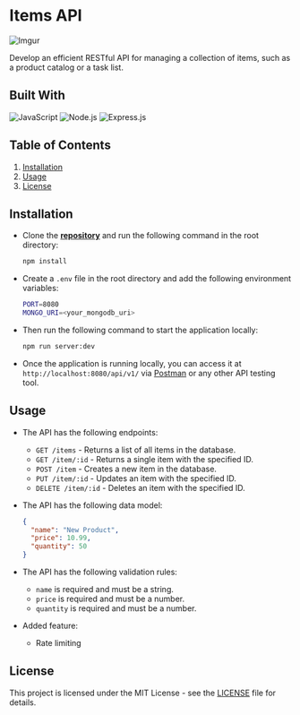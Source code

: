 # Items API

![Imgur](https://i.imgur.com/abv3CuY.png)

Develop an efficient RESTful API for managing a collection of items, such as a product catalog or a task list.

## Built With

![JavaScript](https://img.shields.io/badge/JavaScript-646CFF?style=for-the-badge&logo=javascript&logoColor=white)
![Node.js](https://img.shields.io/badge/Node.js-646CFF?style=for-the-badge&logo=node.js&logoColor=white)
![Express.js](https://img.shields.io/badge/Express.js-646CFF?style=for-the-badge&logo=express&logoColor=white)

## Table of Contents

1. [Installation](#installation)
2. [Usage](#usage)
3. [License](#license)

## Installation

- Clone the **[repository](https://github.com/noeyislearning/items-api)** and run the following command in the root directory:

  ```bash
  npm install
  ```
  
- Create a `.env` file in the root directory and add the following environment variables:

  ```bash
  PORT=8080
  MONGO_URI=<your_mongodb_uri>
  ```

- Then run the following command to start the application locally:

  ```bash
  npm run server:dev
  ```

- Once the application is running locally, you can access it at `http://localhost:8080/api/v1/` via [Postman](https://www.postman.com/) or any other API testing tool.

## Usage

- The API has the following endpoints:

  - `GET /items` - Returns a list of all items in the database.
  - `GET /item/:id` - Returns a single item with the specified ID.
  - `POST /item` - Creates a new item in the database.
  - `PUT /item/:id` - Updates an item with the specified ID.
  - `DELETE /item/:id` - Deletes an item with the specified ID.

- The API has the following data model:

  ```json
  {
    "name": "New Product",
    "price": 10.99,
    "quantity": 50
  }
  ```

- The API has the following validation rules:

  - `name` is required and must be a string.
  - `price` is required and must be a number.
  - `quantity` is required and must be a number.

- Added feature:
  
  - Rate limiting

## License

This project is licensed under the MIT License - see the [LICENSE](LICENSE) file for details.
